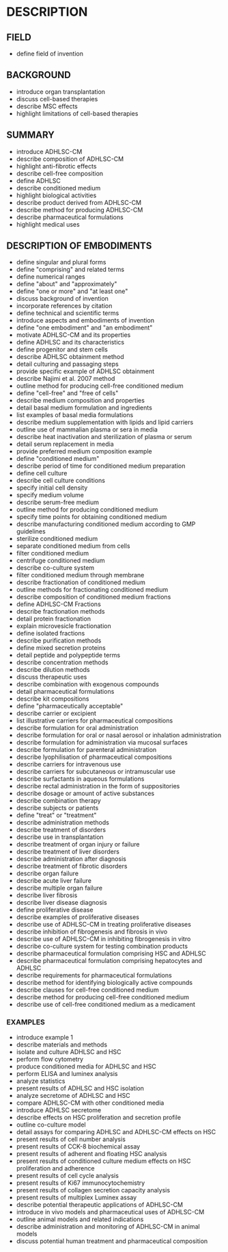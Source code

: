 # DESCRIPTION

## FIELD

- define field of invention

## BACKGROUND

- introduce organ transplantation
- discuss cell-based therapies
- describe MSC effects
- highlight limitations of cell-based therapies

## SUMMARY

- introduce ADHLSC-CM
- describe composition of ADHLSC-CM
- highlight anti-fibrotic effects
- describe cell-free composition
- define ADHLSC
- describe conditioned medium
- highlight biological activities
- describe product derived from ADHLSC-CM
- describe method for producing ADHLSC-CM
- describe pharmaceutical formulations
- highlight medical uses

## DESCRIPTION OF EMBODIMENTS

- define singular and plural forms
- define "comprising" and related terms
- define numerical ranges
- define "about" and "approximately"
- define "one or more" and "at least one"
- discuss background of invention
- incorporate references by citation
- define technical and scientific terms
- introduce aspects and embodiments of invention
- define "one embodiment" and "an embodiment"
- motivate ADHLSC-CM and its properties
- define ADHLSC and its characteristics
- define progenitor and stem cells
- describe ADHLSC obtainment method
- detail culturing and passaging steps
- provide specific example of ADHLSC obtainment
- describe Najimi et al. 2007 method
- outline method for producing cell-free conditioned medium
- define "cell-free" and "free of cells"
- describe medium composition and properties
- detail basal medium formulation and ingredients
- list examples of basal media formulations
- describe medium supplementation with lipids and lipid carriers
- outline use of mammalian plasma or sera in media
- describe heat inactivation and sterilization of plasma or serum
- detail serum replacement in media
- provide preferred medium composition example
- define "conditioned medium"
- describe period of time for conditioned medium preparation
- define cell culture
- describe cell culture conditions
- specify initial cell density
- specify medium volume
- describe serum-free medium
- outline method for producing conditioned medium
- specify time points for obtaining conditioned medium
- describe manufacturing conditioned medium according to GMP guidelines
- sterilize conditioned medium
- separate conditioned medium from cells
- filter conditioned medium
- centrifuge conditioned medium
- describe co-culture system
- filter conditioned medium through membrane
- describe fractionation of conditioned medium
- outline methods for fractionating conditioned medium
- describe composition of conditioned medium fractions
- define ADHLSC-CM Fractions
- describe fractionation methods
- detail protein fractionation
- explain microvesicle fractionation
- define isolated fractions
- describe purification methods
- define mixed secretion proteins
- detail peptide and polypeptide terms
- describe concentration methods
- describe dilution methods
- discuss therapeutic uses
- describe combination with exogenous compounds
- detail pharmaceutical formulations
- describe kit compositions
- define "pharmaceutically acceptable"
- describe carrier or excipient
- list illustrative carriers for pharmaceutical compositions
- describe formulation for oral administration
- describe formulation for oral or nasal aerosol or inhalation administration
- describe formulation for administration via mucosal surfaces
- describe formulation for parenteral administration
- describe lyophilisation of pharmaceutical compositions
- describe carriers for intravenous use
- describe carriers for subcutaneous or intramuscular use
- describe surfactants in aqueous formulations
- describe rectal administration in the form of suppositories
- describe dosage or amount of active substances
- describe combination therapy
- describe subjects or patients
- define "treat" or "treatment"
- describe administration methods
- describe treatment of disorders
- describe use in transplantation
- describe treatment of organ injury or failure
- describe treatment of liver disorders
- describe administration after diagnosis
- describe treatment of fibrotic disorders
- describe organ failure
- describe acute liver failure
- describe multiple organ failure
- describe liver fibrosis
- describe liver disease diagnosis
- define proliferative disease
- describe examples of proliferative diseases
- describe use of ADHLSC-CM in treating proliferative diseases
- describe inhibition of fibrogenesis and fibrosis in vivo
- describe use of ADHLSC-CM in inhibiting fibrogenesis in vitro
- describe co-culture system for testing combination products
- describe pharmaceutical formulation comprising HSC and ADHLSC
- describe pharmaceutical formulation comprising hepatocytes and ADHLSC
- describe requirements for pharmaceutical formulations
- describe method for identifying biologically active compounds
- describe clauses for cell-free conditioned medium
- describe method for producing cell-free conditioned medium
- describe use of cell-free conditioned medium as a medicament

### EXAMPLES

- introduce example 1
- describe materials and methods
- isolate and culture ADHLSC and HSC
- perform flow cytometry
- produce conditioned media for ADHLSC and HSC
- perform ELISA and luminex analysis
- analyze statistics
- present results of ADHLSC and HSC isolation
- analyze secretome of ADHLSC and HSC
- compare ADHLSC-CM with other conditioned media
- introduce ADHLSC secretome
- describe effects on HSC proliferation and secretion profile
- outline co-culture model
- detail assays for comparing ADHLSC and ADHLSC-CM effects on HSC
- present results of cell number analysis
- present results of CCK-8 biochemical assay
- present results of adherent and floating HSC analysis
- present results of conditioned culture medium effects on HSC proliferation and adherence
- present results of cell cycle analysis
- present results of Ki67 immunocytochemistry
- present results of collagen secretion capacity analysis
- present results of multiplex Luminex assay
- describe potential therapeutic applications of ADHLSC-CM
- introduce in vivo models and pharmaceutical uses of ADHLSC-CM
- outline animal models and related indications
- describe administration and monitoring of ADHLSC-CM in animal models
- discuss potential human treatment and pharmaceutical composition

